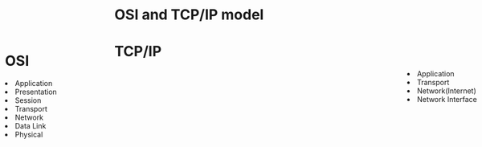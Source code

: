 # OSI and TCP/IP model

<list style="position:absolute;left:10px;">
 <h1>OSI</h1>
 <li>Application</li>
 <li>Presentation</li>
 <li>Session</li>
 <li>Transport</li>
 <li>Network</li>
 <li>Data Link</li>
 <li>Physical</li>
</list>
 <h1>TCP/IP</h1>
<list style="position:absolute;right:10px;">
 <li>Application</li>
 <li>Transport</li>
 <li>Network(Internet)</li>
 <li>Network Interface</li>
</list>
